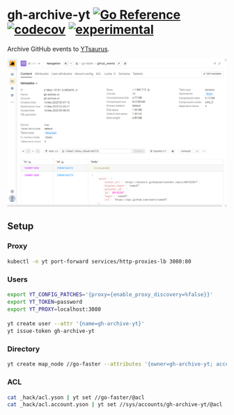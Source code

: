 # gh-archive-yt [![Go Reference](https://img.shields.io/badge/go-pkg-00ADD8)](https://pkg.go.dev/github.com/go-faster/gh-archive-yt#section-documentation) [![codecov](https://img.shields.io/codecov/c/github/go-faster/gh-archive-yt?label=cover)](https://codecov.io/gh/go-faster/gh-archive-yt) [![experimental](https://img.shields.io/badge/-experimental-blueviolet)](https://go-faster.org/docs/projects/status#experimental)

Archive GitHub events to [YTsaurus](https://ytsaurus.tech/).

<img src="screen.png" alt="screen">

## Setup

### Proxy

```bash
kubectl -n yt port-forward services/http-proxies-lb 3080:80
```

### Users

```bash
export YT_CONFIG_PATCHES='{proxy={enable_proxy_discovery=%false}}'
export YT_TOKEN=password
export YT_PROXY=localhost:3080

yt create user --attr '{name=gh-archive-yt}'
yt issue-token gh-archive-yt
```

### Directory

```bash
yt create map_node //go-faster --attributes '{owner=gh-archive-yt; account=gh-archive-yt}'
```

### ACL

```bash
cat _hack/acl.yson | yt set //go-faster/@acl
cat _hack/acl.account.yson | yt set //sys/accounts/gh-archive-yt/@acl
```

